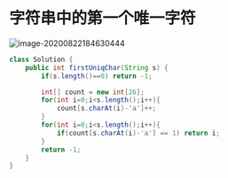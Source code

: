 # 字符串中的第一个唯一字符

![image-20200822184630444](C:\Users\LY\AppData\Roaming\Typora\typora-user-images\image-20200822184630444.png)

```java
class Solution {
    public int firstUniqChar(String s) {
        if(s.length()==0) return -1;

        int[] count = new int[26];
        for(int i=0;i<s.length();i++){
            count[s.charAt(i)-'a']++;
        }
        for(int i=0;i<s.length();i++){
            if(count[s.charAt(i)-'a'] == 1) return i;
        }
        return -1;
    }
}
```


